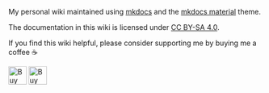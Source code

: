 My personal wiki maintained using [mkdocs](https://www.mkdocs.org/) and the [mkdocs
material](https://squidfunk.github.io/mkdocs-material/) theme.

The documentation in this wiki is licensed under [CC BY-SA
4.0](https://creativecommons.org/licenses/by-sa/4.0/).

If you find this wiki helpful, please consider supporting me by buying me a coffee :coffee:

<a href='https://www.buymeacoffee.com/ayushnix' target='_blank' rel="noopener"><img height='36' style='border:0px;height:36px;' src='https://cdn.buymeacoffee.com/buttons/default-blue.png' border='0' alt='Buy Me a Coffee at buymeacoffee.com' /></a>
<a href='https://ko-fi.com/O5O64SQ4C' target='_blank' rel="noopener"><img height='36' style='border:0px;height:36px;' src='https://cdn.ko-fi.com/cdn/kofi1.png?v=2' border='0' alt='Buy Me a Coffee at ko-fi.com' /></a>
